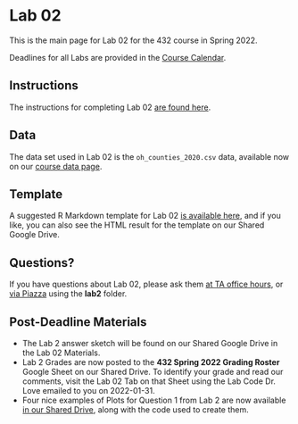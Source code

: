 # Lab 02 

This is the main page for Lab 02 for the 432 course in Spring 2022.

Deadlines for all Labs are provided in the [Course Calendar](https://thomaselove.github.io/432/calendar.html).

## Instructions

The instructions for completing Lab 02 [are found here](https://github.com/THOMASELOVE/432-2022/blob/main/labs/lab02/lab02_instructions.md).

## Data

The data set used in Lab 02 is the `oh_counties_2020.csv` data, available now on our [course data page](https://github.com/THOMASELOVE/432-data).

## Template

A suggested R Markdown template for Lab 02 [is available here](https://github.com/THOMASELOVE/432-2022/blob/main/labs/lab02/lab02_template.Rmd), and if you like, you can also see the HTML result for the template on our Shared Google Drive.

## Questions?

If you have questions about Lab 02, please ask them [at TA office hours](https://thomaselove.github.io/432/contact.html), or [via Piazza](https://piazza.com/case/spring2022/pqhs432) using the **lab2** folder.

## Post-Deadline Materials

- The Lab 2 answer sketch will be found on our Shared Google Drive in the Lab 02 Materials. 
- Lab 2 Grades are now posted to the **432 Spring 2022 Grading Roster** Google Sheet on our Shared Drive. To identify your grade and read our comments, visit the Lab 02 Tab on that Sheet using the Lab Code Dr. Love emailed to you on 2022-01-31. 
- Four nice examples of Plots for Question 1 from Lab 2 are now available [in our Shared Drive](https://docs.google.com/document/d/1pohRZSY38S2L449l05PWNJkZvWQX9XNc-sA2OLIfQrw/edit?usp=sharing), along with the code used to create them.
